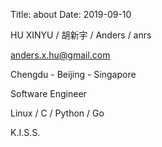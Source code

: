 Title: about
Date: 2019-09-10

HU XINYU / 胡新宇 / Anders / anrs

anders.x.hu@gmail.com 

Chengdu - Beijing - Singapore

Software Engineer

Linux / C / Python / Go

K.I.S.S.
